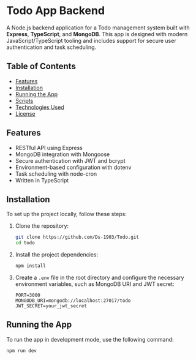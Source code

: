 # Todo App Backend

A Node.js backend application for a Todo management system built with **Express**, **TypeScript**, and **MongoDB**. This app is designed with modern JavaScript/TypeScript tooling and includes support for secure user authentication and task scheduling.

## Table of Contents

- [Features](#features)
- [Installation](#installation)
- [Running the App](#running-the-app)
- [Scripts](#scripts)
- [Technologies Used](#technologies-used)
- [License](#license)

## Features

- RESTful API using Express
- MongoDB integration with Mongoose
- Secure authentication with JWT and bcrypt
- Environment-based configuration with dotenv
- Task scheduling with node-cron
- Written in TypeScript

## Installation

To set up the project locally, follow these steps:

1. Clone the repository:

    ```bash
    git clone https://github.com/Ds-1903/Todo.git
    cd todo
    ```

2. Install the project dependencies:

    ```bash
    npm install
    ```

3. Create a `.env` file in the root directory and configure the necessary environment variables, such as MongoDB URI and JWT secret:

    ```env
    PORT=3000
    MONGODB_URI=mongodb://localhost:27017/todo
    JWT_SECRET=your_jwt_secret
    ```

## Running the App

To run the app in development mode, use the following command:

```bash
npm run dev
